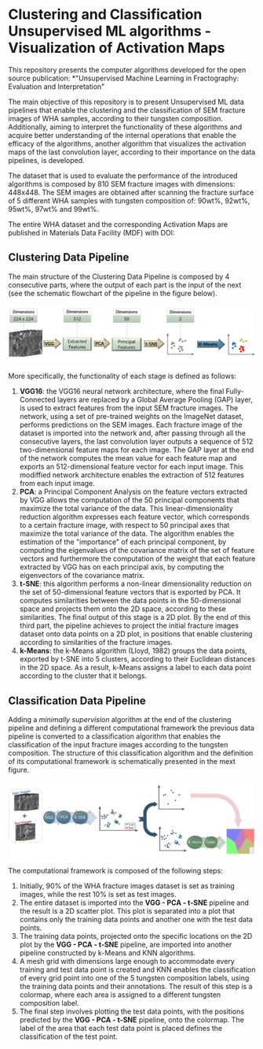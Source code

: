 # Clustering and Classification Unsupervised ML algorithms - Visualization of Activation Maps

This repository presents the computer algorithms developed for the open source publication: *"Unsupervised Machine Learning in Fractography: Evaluation and Interpretation"

The main objective of this repository is to present Unsupervised ML data pipelines that enable the clustering and the classification of SEM fracture images of WHA samples, according to their tungsten composition. Additionally, aiming to interpret the functionality of these algorithms and acquire better understanding of the internal operations that enable the efficacy of the algorithms, another algorithm that visualizes the activation maps of the last convolution layer, according to their importance on the data pipelines, is developed.

The dataset that is used to evaluate the performance of the introduced algorithms is composed by 810 SEM fracture images with dimensions: 448x448. The SEM images are obtained after scanning the fracture surface of 5 different WHA samples with tungsten composition of: 90wt%, 92wt%, 95wt%, 97wt% and 99wt%. 

The entire WHA dataset and the corresponding Activation Maps are published in Materials Data Facility (MDF) with DOI: 

## Clustering Data Pipeline

The main structure of the Clustering Data Pipeline is composed by 4 consecutive parts, where the output of each part is the input of the next (see the schematic flowchart of the pipeline in the figure below). 

<img src="Images/cluster_pipeline_2.JPG">

More specifically, the functionality of each stage is defined as follows:

1. **VGG16**: the VGG16 neural network architecture, where the final Fully-Connected layers are replaced by a Global Average Pooling (GAP) layer, is used to extract features from the input SEM fracture images. The network, using a set of pre-trained weights on the ImageNet dataset, performs predictions on the SEM images. Each fracture image of the dataset is imported into the network and, after passing through all the consecutive layers, the last convolution layer outputs a sequence of 512 two-dimensional feature maps for each image. The GAP layer at the end of the network computes the mean value for each feature map and exports an 512-dimensional feature vector for each input image. This modiffied network architecture enables the extraction of 512 features from each input image.
2. **PCA**: a Principal Component Analysis on the feature vectors extracted by VGG allows the computation of the 50 principal components that maximize the total variance of the data. This linear-dimensionality reduction algorithm expresses each feature vector, which corresponds to a certain fracture image, with respect to 50 principal axes that maximize the total variance of the data. The algorithm enables the estimation of the "importance" of each principal component, by computing the eigenvalues of the covariance matrix of the set of feature vectors and furthermore the computation of the weight that each feature extracted by VGG has on each principal axis, by computing the eigenvectors of the covariance matrix.
 3. **t-SNE**: this algorithm performs a non-linear dimensionality reduction on the set of 50-dimensional feature vectors that is exported by PCA. It computes similarities between the data points in the 50-dimensional space and projects them onto the 2D space, according to these similarities. The final output of this stage is a 2D plot. By the end of this third part, the pipeline achieves to project the initial fracture images dataset onto data points on a 2D plot, in positions that enable clustering according to similarities of the fracture images.
4. **k-Means**: the k-Means algorithm (Lloyd, 1982) groups the data points, exported by t-SNE into 5 clusters, according to their Euclidean distances in the 2D space. As a result, k-Means assigns a label to each data point according to the cluster that it belongs.


## Classification Data Pipeline

Adding a *minimally supervision* algorithm at the end of the clustering pipeline and defining a different computational framework the previous data pipeline is converted to a classification algorithm that enables the classification of the input fracture images according to the tungsten composition. The structure of this classification algorithm and the definition of its computational framework is schematically presented in the mext figure.

<img src="Images/classification_pipeline_2.JPG">

The computational framework is composed of the following steps:

1. Initially, 90% of the WHA fracture images dataset is set as training images, while the rest 10% is set as test images.
2. The entire dataset is imported into the **VGG - PCA - t-SNE** pipeline and the result is a 2D scatter plot. This plot is separated into a plot that contains only the training data points and another one with the test data points.
3. The training data points, projected onto the specific locations on the 2D plot by the **VGG - PCA - t-SNE** pipeline, are imported into another pipeline constructed by k-Means and KNN algorithms.
4. A mesh grid with dimensions large enough to accommodate every training and test data point is created and KNN enables the classification of every grid point into one of the 5 tungsten composition labels, using the training data points and their annotations. The result of this step is a colormap, where each area is assigned to a different tungsten composition label.
5. The final step involves plotting the test data points, with the positions predicted by the **VGG - PCA - t-SNE** pipeline, onto the colormap. The label of the area that each test data point is placed defines the classification of the test point.
